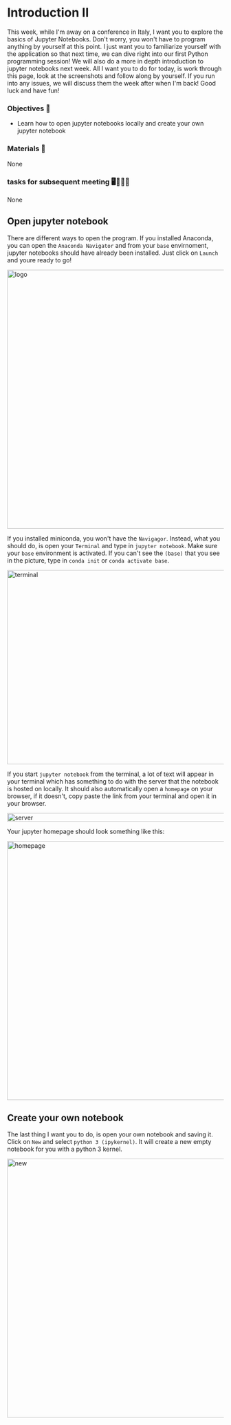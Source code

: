 # Introduction II

This week, while I'm away on a conference in Italy, I want you to explore the basics of Jupyter Notebooks. Don't worry, you won't have to program anything by yourself at this point. I just want you to familiarize yourself with the application so that next time, we can dive right into our first Python programming session! We will also do a more in depth introduction to jupyter notebooks next week.
All I want you to do for today, is work through this page, look at the screenshots and follow along by yourself. If you run into any issues, we will discuss them the week after when I'm back! Good luck and have fun!

### Objectives 📍

- Learn how to open jupyter notebooks locally and create your own jupyter notebook

### Materials 📓

None
### tasks for subsequent meeting 🖥️✍🏽📖

None

## Open jupyter notebook

There are different ways to open the program. If you installed Anaconda, you can open the `Anaconda Navigator` and from your `base` envirnoment, jupyter notebooks should have already been installed. Just click on `Launch` and youre ready to go!

<img align="center" src="https://raw.githubusercontent.com/aylinsgl/Python_For_Psychologists_23-24/master/lecture/static/anaconda_navigator.png" alt="logo" title="Twitter" width="900" height="600" />

If you installed miniconda, you won't have the `Navigagor`. Instead, what you should do, is open your `Terminal` and type in `jupyter notebook`. Make sure your `base` environment is activated. If you can't see the `(base)` that you see in the picture, type in `conda init` or `conda activate base`.

<img align="center" src="https://raw.githubusercontent.com/aylinsgl/Python_For_Psychologists_23-24/master/lecture/static/terminal_jn.png" alt="terminal" title=" " width="600" height="450" />

If you start `jupyter notebook` from the terminal, a lot of text will appear in your terminal which has something to do with the server that the notebook is hosted on locally. It should also automatically open a `homepage` on your browser, if it doesn't, copy paste the link from your terminal and open it in your browser.

<img align="center" src="https://raw.githubusercontent.com/aylinsgl/Python_For_Psychologists_23-24/master/lecture/static/jupyter_server.png" alt="server" title=" " width="600" height="20" />

Your jupyter homepage should look something like this:

<img align="center" src="https://raw.githubusercontent.com/aylinsgl/Python_For_Psychologists_23-24/master/lecture/static/jupyter_homepage.png" alt="homepage" title=" " width="900" height="600" />

## Create your own notebook

The last thing I want you to do, is open your own notebook and saving it. Click on `New` and select `python 3 (ipykernel)`. It will create a new empty notebook for you with a python 3 kernel.

<img align="center" src="https://raw.githubusercontent.com/aylinsgl/Python_For_Psychologists_23-24/master/lecture/static/open_new_nb.png" alt="new" title=" " width="900" height="600" />

